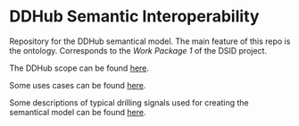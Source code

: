 # DDHub Semantic Interoperability
Repository for the DDHub semantical model. The main feature of this repo is the ontology. 
Corresponds to the *Work Package 1* of the DSID project. 

The DDHub scope can be found [here](docs/DDHub_semantic_model.md).

Some uses cases can be found [here](docs/use_cases/Use_cases.md). 

Some descriptions of typical drilling signals used for creating the semantical model can be found [here](docs/home.md). 